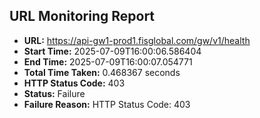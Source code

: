 ## URL Monitoring Report

- **URL:** https://api-gw1-prod1.fisglobal.com/gw/v1/health
- **Start Time:** 2025-07-09T16:00:06.586404
- **End Time:** 2025-07-09T16:00:07.054771
- **Total Time Taken:** 0.468367 seconds
- **HTTP Status Code:** 403
- **Status:** Failure
- **Failure Reason:** HTTP Status Code: 403
